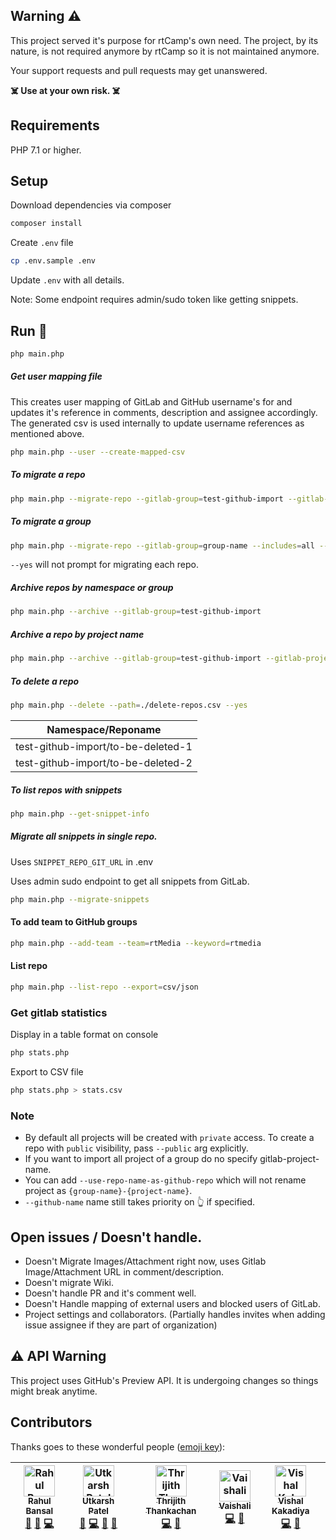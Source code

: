 ## Warning ⚠️

This project served it's purpose for rtCamp's own need. The project, by its nature, is not required anymore by rtCamp so it is not maintained anymore.

Your support requests and pull requests may get unanswered.

**☠️ Use at your own risk. ☠️**

## Requirements

PHP 7.1 or higher.

## Setup

Download dependencies via composer
```bash
composer install
```

Create `.env` file

```bash
cp .env.sample .env
```

Update `.env` with all details.

Note: Some endpoint requires admin/sudo token like getting snippets.

## Run 🚀

```bash
php main.php
```

##### Get user mapping file

This creates user mapping of GitLab and GitHub username's for and updates it's reference in comments, description and assignee accordingly.
The generated csv is used internally to update username references as mentioned above.

```bash
php main.php --user --create-mapped-csv
```

##### To migrate a repo

```bash
php main.php --migrate-repo --gitlab-group=test-github-import --gitlab-project-name=test-repo-1 --includes=all --force-assignee --github-name=test-repo-1 --yes
```

##### To migrate a group
```bash
php main.php --migrate-repo --gitlab-group=group-name --includes=all --use-repo-name-as-github-repo --yes
```
`--yes` will not prompt for migrating each repo.

##### Archive repos by namespace or group
```bash
php main.php --archive --gitlab-group=test-github-import
```

##### Archive a repo by project name
```bash
php main.php --archive --gitlab-group=test-github-import --gitlab-project-name=test-repo-1
```

##### To delete a repo

```bash
php main.php --delete --path=./delete-repos.csv --yes
```

| Namespace/Reponame                 |
| -----------------------------------|
| test-github-import/to-be-deleted-1 |
| test-github-import/to-be-deleted-2 |

##### To list repos with snippets
```bash
php main.php --get-snippet-info
```

##### Migrate all snippets in single repo.

Uses `SNIPPET_REPO_GIT_URL` in .env

Uses admin sudo endpoint to get all snippets from GitLab.

```bash
php main.php --migrate-snippets
```

#### To add team to GitHub groups
```bash
php main.php --add-team --team=rtMedia --keyword=rtmedia
```

#### List repo
```bash
php main.php --list-repo --export=csv/json
```

### Get gitlab statistics

Display in a table format on console

```bash
php stats.php
```

Export to CSV file

```bash
php stats.php > stats.csv
```


### Note
- By default all projects will be created with `private` access. To create a repo with `public` visibility, pass `--public` arg explicitly.
- If you want to import all project of a group do no specify gitlab-project-name.
- You can add `--use-repo-name-as-github-repo` which will not rename project as `{group-name}-{project-name}`.
- `--github-name` name still takes priority on 👆 if specified.


## Open issues / Doesn't handle.

- Doesn't Migrate Images/Attachment right now, uses Gitlab Image/Attachment URL in comment/description.
- Doesn't migrate Wiki.
- Doesn't handle PR and it's comment well.
- Doesn't Handle mapping of external users and blocked users of GitLab.
- Project settings and collaborators. (Partially handles invites when adding issue assignee if they are part of organization)

## :warning: API Warning

This project uses GitHub's Preview API. It is undergoing changes so things might break anytime.

## Contributors

Thanks goes to these wonderful people ([emoji key](https://github.com/all-contributors/all-contributors#emoji-key)):

<!-- ALL-CONTRIBUTORS-LIST:START - Do not remove or modify this section -->
<!-- prettier-ignore -->
| [<img src="https://avatars2.githubusercontent.com/u/4115?v=4" width="50px;" alt="Rahul Bansal"/><br /><sub><b>Rahul Bansal</b></sub>](https://github.com/rahul286)<br />[🤔](#ideas-rahul286 "Ideas, Planning, & Feedback") [📖](https://github.com/rtCamp/gitlab-2-github/commits?author=rahul286 "Documentation") [💻](https://github.com/rtCamp/gitlab-2-github/commits?author=rahul286 "Code") | [<img src="https://avatars1.githubusercontent.com/u/5015489?v=4" width="50px;" alt="Utkarsh Patel"/><br /><sub><b>Utkarsh Patel</b></sub>](https://github.com/PatelUtkarsh)<br />[🤔](#ideas-PatelUtkarsh "Ideas, Planning, & Feedback") [💻](https://github.com/rtCamp/gitlab-2-github/commits?author=PatelUtkarsh "Code") [📖](https://github.com/rtCamp/gitlab-2-github/commits?author=PatelUtkarsh "Documentation") [👀](#review-PatelUtkarsh "Reviewed Pull Requests") | [<img src="https://avatars3.githubusercontent.com/u/13589980?v=4" width="50px;" alt="Thrijith Thankachan"/><br /><sub><b>Thrijith Thankachan</b></sub>](https://github.com/thrijith)<br />[💻](https://github.com/rtCamp/gitlab-2-github/commits?author=thrijith "Code") [📖](https://github.com/rtCamp/gitlab-2-github/commits?author=thrijith "Documentation") | [<img src="https://avatars0.githubusercontent.com/u/11362577?v=4" width="50px;" alt="Vaishali"/><br /><sub><b>Vaishali</b></sub>](https://github.com/vaishaliagola27)<br />[💻](https://github.com/rtCamp/gitlab-2-github/commits?author=vaishaliagola27 "Code") [📖](https://github.com/rtCamp/gitlab-2-github/commits?author=vaishaliagola27 "Documentation") | [<img src="https://avatars3.githubusercontent.com/u/9035925?v=4" width="50px;" alt="Vishal Kakadiya"/><br /><sub><b>Vishal Kakadiya</b></sub>](https://github.com/vishalkakadiya)<br />[💻](https://github.com/rtCamp/gitlab-2-github/commits?author=vishalkakadiya "Code") [📖](https://github.com/rtCamp/gitlab-2-github/commits?author=vishalkakadiya "Documentation") |
| :---: | :---: | :---: | :---: | :---: |
<!-- ALL-CONTRIBUTORS-LIST:END -->

